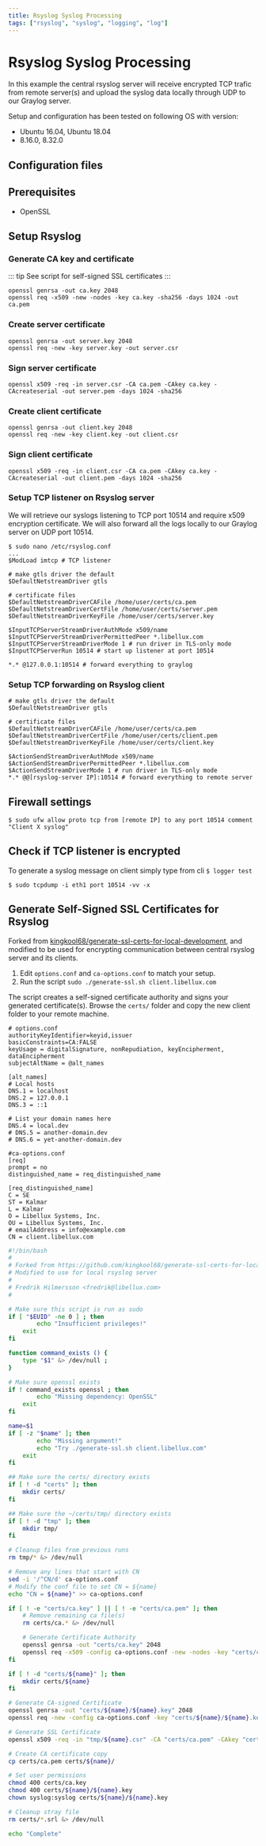 ```yaml
---
title: Rsyslog Syslog Processing
tags: ["rsyslog", "syslog", "logging", "log"]
---
```


# Rsyslog Syslog Processing

<TagLinks />

In this example the central rsyslog server will receive encrypted TCP trafic from remote server(s) and upload the syslog data locally through UDP to our Graylog server.

Setup and configuration has been tested on following OS with version:

* Ubuntu 16.04, Ubuntu 18.04
* 8.16.0, 8.32.0

## Configuration files

## Prerequisites

* OpenSSL

## Setup Rsyslog

### Generate CA key and certificate

::: tip
See script for self-signed SSL certificates 
:::

    openssl genrsa -out ca.key 2048
    openssl req -x509 -new -nodes -key ca.key -sha256 -days 1024 -out ca.pem

### Create server certificate

    openssl genrsa -out server.key 2048
    openssl req -new -key server.key -out server.csr

### Sign server certificate

    openssl x509 -req -in server.csr -CA ca.pem -CAkey ca.key -CAcreateserial -out server.pem -days 1024 -sha256

### Create client certificate

    openssl genrsa -out client.key 2048
    openssl req -new -key client.key -out client.csr

### Sign client certificate

    openssl x509 -req -in client.csr -CA ca.pem -CAkey ca.key -CAcreateserial -out client.pem -days 1024 -sha256

### Setup TCP listener on Rsyslog server

We will retrieve our syslogs listening to TCP port 10514 and require x509 encryption certificate. We will also forward all the logs locally to our Graylog server on UDP port 10514.

    $ sudo nano /etc/rsyslog.conf
    ...
    $ModLoad imtcp # TCP listener

    # make gtls driver the default
    $DefaultNetstreamDriver gtls

    # certificate files
    $DefaultNetstreamDriverCAFile /home/user/certs/ca.pem
    $DefaultNetstreamDriverCertFile /home/user/certs/server.pem
    $DefaultNetstreamDriverKeyFile /home/user/certs/server.key

    $InputTCPServerStreamDriverAuthMode x509/name
    $InputTCPServerStreamDriverPermittedPeer *.libellux.com
    $InputTCPServerStreamDriverMode 1 # run driver in TLS-only mode
    $InputTCPServerRun 10514 # start up listener at port 10514

    *.* @127.0.0.1:10514 # forward everything to graylog

### Setup TCP forwarding on Rsyslog client

    # make gtls driver the default
    $DefaultNetstreamDriver gtls

    # certificate files
    $DefaultNetstreamDriverCAFile /home/user/certs/ca.pem
    $DefaultNetstreamDriverCertFile /home/user/certs/client.pem
    $DefaultNetstreamDriverKeyFile /home/user/certs/client.key

    $ActionSendStreamDriverAuthMode x509/name
    $ActionSendStreamDriverPermittedPeer *.libellux.com
    $ActionSendStreamDriverMode 1 # run driver in TLS-only mode
    *.* @@[rsyslog-server IP]:10514 # forward everything to remote server

## Firewall settings

    $ sudo ufw allow proto tcp from [remote IP] to any port 10514 comment "Client X syslog"

## Check if TCP listener is encrypted

To generate a syslog message on client simply type from cli `$ logger test`

    $ sudo tcpdump -i eth1 port 10514 -vv -x

## Generate Self-Signed SSL Certificates for Rsyslog

Forked from [kingkool68/generate-ssl-certs-for-local-development](https://github.com/kingkool68/generate-ssl-certs-for-local-development/), and modified to be used for encrypting communication between central rsyslog server and its clients.

1. Edit `options.conf` and `ca-options.conf` to match your setup.
2. Run the script `sudo ./generate-ssl.sh client.libellux.com`

The script creates a self-signed certificate authority and signs your generated certificate(s). Browse the `certs/` folder and copy the new client folder to your remote machine.

```
# options.conf
authorityKeyIdentifier=keyid,issuer
basicConstraints=CA:FALSE
keyUsage = digitalSignature, nonRepudiation, keyEncipherment, dataEncipherment
subjectAltName = @alt_names

[alt_names]
# Local hosts
DNS.1 = localhost
DNS.2 = 127.0.0.1
DNS.3 = ::1

# List your domain names here
DNS.4 = local.dev
# DNS.5 = another-domain.dev
# DNS.6 = yet-another-domain.dev
```

```
#ca-options.conf
[req]
prompt = no
distinguished_name = req_distinguished_name

[req_distinguished_name]
C = SE
ST = Kalmar
L = Kalmar
O = Libellux Systems, Inc.
OU = Libellux Systems, Inc.
# emailAddress = info@example.com
CN = client.libellux.com
```

``` bash
#!/bin/bash
#
# Forked from https://github.com/kingkool68/generate-ssl-certs-for-local-development
# Modified to use for local rsyslog server
#
# Fredrik Hilmersson <fredrik@libellux.com>
#

# Make sure this script is run as sudo
if [ "$EUID" -ne 0 ] ; then
        echo "Insufficient privileges!"
    exit
fi

function command_exists () {
    type "$1" &> /dev/null ;
}

# Make sure openssl exists
if ! command_exists openssl ; then
        echo "Missing dependency: OpenSSL"
    exit
fi

name=$1
if [ -z "$name" ]; then
        echo "Missing argument!"
        echo "Try ./generate-ssl.sh client.libellux.com"
    exit
fi

## Make sure the certs/ directory exists
if [ ! -d "certs" ]; then
    mkdir certs/
fi

## Make sure the ~/certs/tmp/ directory exists
if [ ! -d "tmp" ]; then
    mkdir tmp/
fi

# Cleanup files from previous runs
rm tmp/* &> /dev/null

# Remove any lines that start with CN
sed -i '/^CN/d' ca-options.conf
# Modify the conf file to set CN = ${name}
echo "CN = ${name}" >> ca-options.conf

if [ ! -e "certs/ca.key" ] || [ ! -e "certs/ca.pem" ]; then
    # Remove remaining ca file(s)
    rm certs/ca.* &> /dev/null

    # Generate Certificate Authority
    openssl genrsa -out "certs/ca.key" 2048
    openssl req -x509 -config ca-options.conf -new -nodes -key "certs/ca.key" -sha256 -days 1024 -out "certs/ca.pem"
fi

if [ ! -d "certs/${name}" ]; then
    mkdir certs/${name}
fi

# Generate CA-signed Certificate
openssl genrsa -out "certs/${name}/${name}.key" 2048
openssl req -new -config ca-options.conf -key "certs/${name}/${name}.key" -out "tmp/${name}.csr"

# Generate SSL Certificate
openssl x509 -req -in "tmp/${name}.csr" -CA "certs/ca.pem" -CAkey "certs/ca.key" -CAcreateserial -out "certs/${name}/${name}.crt" -days 1024 -sha256 -extfile options.conf

# Create CA certificate copy
cp certs/ca.pem certs/${name}/

# Set user permissions
chmod 400 certs/ca.key
chmod 400 certs/${name}/${name}.key
chown syslog:syslog certs/${name}/${name}.key

# Cleanup stray file
rm certs/*.srl &> /dev/null

echo "Complete"
```
